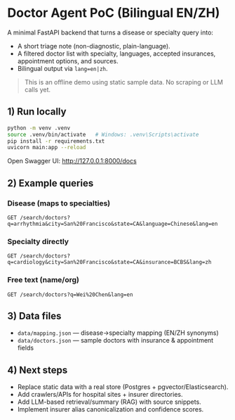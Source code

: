 
# Doctor Agent PoC (Bilingual EN/ZH)

A minimal FastAPI backend that turns a disease or specialty query into:
- A short triage note (non-diagnostic, plain-language).
- A filtered doctor list with specialty, languages, accepted insurances, appointment options, and sources.
- Bilingual output via `lang=en|zh`.

> This is an offline demo using static sample data. No scraping or LLM calls yet.

## 1) Run locally

```bash
python -m venv .venv
source .venv/bin/activate   # Windows: .venv\Scripts\activate
pip install -r requirements.txt
uvicorn main:app --reload
```

Open Swagger UI: http://127.0.0.1:8000/docs

## 2) Example queries

### Disease (maps to specialties)
```
GET /search/doctors?q=arrhythmia&city=San%20Francisco&state=CA&language=Chinese&lang=en
```

### Specialty directly
```
GET /search/doctors?q=cardiology&city=San%20Francisco&state=CA&insurance=BCBS&lang=zh
```

### Free text (name/org)
```
GET /search/doctors?q=Wei%20Chen&lang=en
```

## 3) Data files
- `data/mapping.json` — disease→specialty mapping (EN/ZH synonyms)
- `data/doctors.json` — sample doctors with insurance & appointment fields

## 4) Next steps
- Replace static data with a real store (Postgres + pgvector/Elasticsearch).
- Add crawlers/APIs for hospital sites + insurer directories.
- Add LLM-based retrieval/summary (RAG) with source snippets.
- Implement insurer alias canonicalization and confidence scores.

